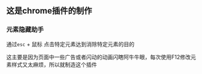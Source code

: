 ## 这是chrome插件的制作

### 元素隐藏助手
通过`esc` + 鼠标 点击特定元素达到消除特定元素的目的

这主要是因为页面中一些广告或者闪动的动画闪瞎阿牛牛眼，每次使用F12修改元素样式又太麻烦，所以就制造这个插件